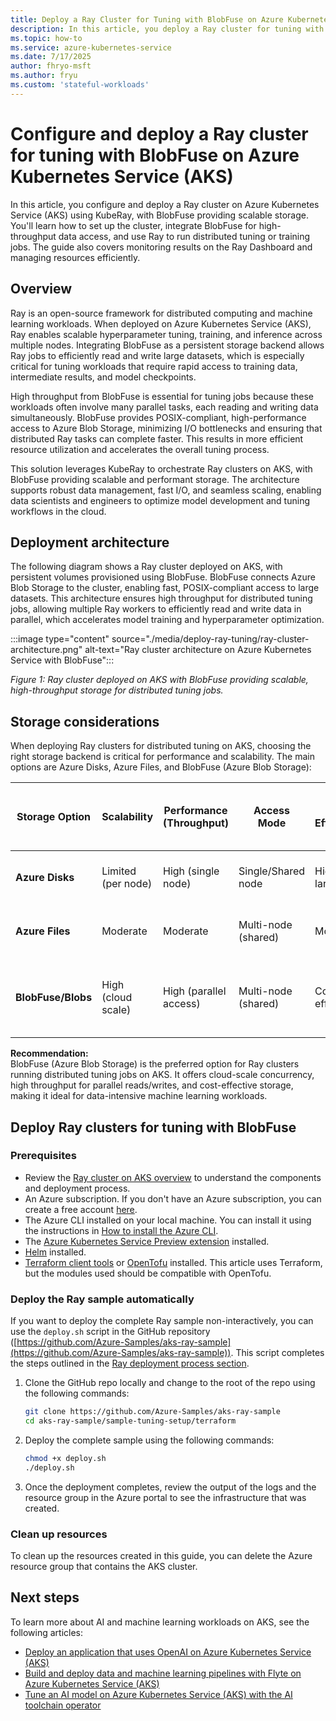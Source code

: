 ```yaml
---
title: Deploy a Ray Cluster for Tuning with BlobFuse on Azure Kubernetes Service (AKS)
description: In this article, you deploy a Ray cluster for tuning with BlobFuse on Azure Kubernetes Service (AKS).
ms.topic: how-to
ms.service: azure-kubernetes-service
ms.date: 7/17/2025
author: fhryo-msft
ms.author: fryu
ms.custom: 'stateful-workloads'
---
```


# Configure and deploy a Ray cluster for tuning with BlobFuse on Azure Kubernetes Service (AKS)

In this article, you configure and deploy a Ray cluster on Azure Kubernetes Service (AKS) using KubeRay, with BlobFuse providing scalable storage. You'll learn how to set up the cluster, integrate BlobFuse for high-throughput data access, and use Ray to run distributed tuning or training jobs. The guide also covers monitoring results on the Ray Dashboard and managing resources efficiently.

## Overview

Ray is an open-source framework for distributed computing and machine learning workloads. When deployed on Azure Kubernetes Service (AKS), Ray enables scalable hyperparameter tuning, training, and inference across multiple nodes. Integrating BlobFuse as a persistent storage backend allows Ray jobs to efficiently read and write large datasets, which is especially critical for tuning workloads that require rapid access to training data, intermediate results, and model checkpoints.

High throughput from BlobFuse is essential for tuning jobs because these workloads often involve many parallel tasks, each reading and writing data simultaneously. BlobFuse provides POSIX-compliant, high-performance access to Azure Blob Storage, minimizing I/O bottlenecks and ensuring that distributed Ray tasks can complete faster. This results in more efficient resource utilization and accelerates the overall tuning process.

This solution leverages KubeRay to orchestrate Ray clusters on AKS, with BlobFuse providing scalable and performant storage. The architecture supports robust data management, fast I/O, and seamless scaling, enabling data scientists and engineers to optimize model development and tuning workflows in the cloud.

## Deployment architecture

The following diagram shows a Ray cluster deployed on AKS, with persistent volumes provisioned using BlobFuse. BlobFuse connects Azure Blob Storage to the cluster, enabling fast, POSIX-compliant access to large datasets. This architecture ensures high throughput for distributed tuning jobs, allowing multiple Ray workers to efficiently read and write data in parallel, which accelerates model training and hyperparameter optimization.

:::image type="content" source="./media/deploy-ray-tuning/ray-cluster-architecture.png" alt-text="Ray cluster architecture on Azure Kubernetes Service with BlobFuse":::

*Figure 1: Ray cluster deployed on AKS with BlobFuse providing scalable, high-throughput storage for distributed tuning jobs.*

## Storage considerations

When deploying Ray clusters for distributed tuning on AKS, choosing the right storage backend is critical for performance and scalability. The main options are Azure Disks, Azure Files, and BlobFuse (Azure Blob Storage):

| Storage Option      | Scalability         | Performance (Throughput) | Access Mode         | Cost Efficiency      | Suitability for Distributed Tuning Jobs |
|---------------------|---------------------|--------------------------|---------------------|---------------------|-----------------------------------------|
| **Azure Disks**     | Limited (per node)  | High (single node)       | Single/Shared node  | Higher for large data| Not ideal (limited concurrent access)   |
| **Azure Files**     | Moderate            | Moderate                 | Multi-node (shared) | Moderate            | Usable, but might bottleneck at scale     |
| **BlobFuse/Blobs**  | High (cloud scale)  | High (parallel access)   | Multi-node (shared) | Cost-effective      | Best (scalable, high throughput, parallel access) |

**Recommendation:**  
BlobFuse (Azure Blob Storage) is the preferred option for Ray clusters running distributed tuning jobs on AKS. It offers cloud-scale concurrency, high throughput for parallel reads/writes, and cost-effective storage, making it ideal for data-intensive machine learning workloads.

## Deploy Ray clusters for tuning with BlobFuse

### Prerequisites

* Review the [Ray cluster on AKS overview](./ray-overview.md) to understand the components and deployment process.
* An Azure subscription. If you don't have an Azure subscription, you can create a free account [here](https://azure.microsoft.com/pricing/purchase-options/azure-account?cid=msft_learn).
* The Azure CLI installed on your local machine. You can install it using the instructions in [How to install the Azure CLI](/cli/azure/install-azure-cli).
* The [Azure Kubernetes Service Preview extension](/azure/aks/draft#install-the-aks-preview-azure-cli-extension) installed.
* [Helm](https://helm.sh/docs/intro/install/) installed.
* [Terraform client tools](https://developer.hashicorp.com/terraform/install) or [OpenTofu](https://opentofu.org/) installed. This article uses Terraform, but the modules used should be compatible with OpenTofu.

### Deploy the Ray sample automatically

If you want to deploy the complete Ray sample non-interactively, you can use the `deploy.sh` script in the GitHub repository ([https://github.com/Azure-Samples/aks-ray-sample](https://github.com/Azure-Samples/aks-ray-sample)). This script completes the steps outlined in the [Ray deployment process section](./ray-overview.md#ray-deployment-process).

1. Clone the GitHub repo locally and change to the root of the repo using the following commands:

    ```bash
    git clone https://github.com/Azure-Samples/aks-ray-sample
    cd aks-ray-sample/sample-tuning-setup/terraform
    ```

1. Deploy the complete sample using the following commands:

    ```bash
    chmod +x deploy.sh
    ./deploy.sh
    ```

1. Once the deployment completes, review the output of the logs and the resource group in the Azure portal to see the infrastructure that was created.

### Clean up resources

To clean up the resources created in this guide, you can delete the Azure resource group that contains the AKS cluster.

## Next steps

To learn more about AI and machine learning workloads on AKS, see the following articles:

* [Deploy an application that uses OpenAI on Azure Kubernetes Service (AKS)](./open-ai-quickstart.md)
* [Build and deploy data and machine learning pipelines with Flyte on Azure Kubernetes Service (AKS)](./use-flyte.md)
* [Tune an AI model on Azure Kubernetes Service (AKS) with the AI toolchain operator](./ai-toolchain-operator-fine-tune.md)